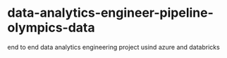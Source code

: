 # data-analytics-engineer-pipeline-olympics-data
end to end data analytics engineering project usind azure and databricks
